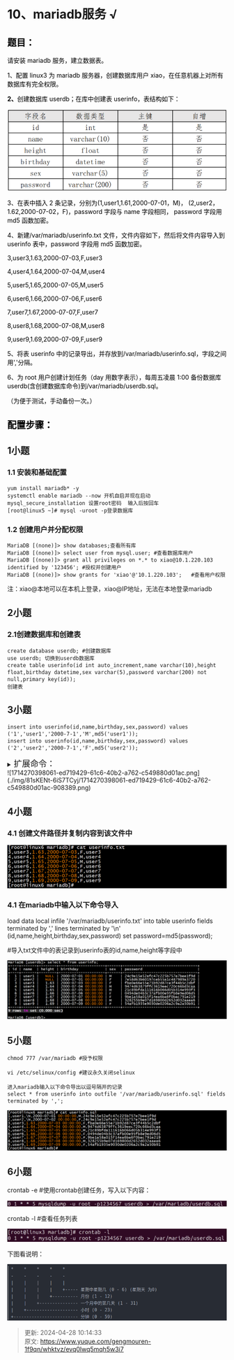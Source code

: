 # 10、mariadb服务 √

## **<font style="color:rgb(0,0,0);">题目：</font>**
<font style="color:rgb(0,0,0);">请安装 mariadb 服务，建立数据表。 </font>

<font style="color:rgb(0,0,0);">1、配置 linux3 为 mariadb 服务器，创建数据库用户 xiao，在任意机器上对所有数据库有完全权限。</font>

**<font style="color:rgb(0,0,0);">2、</font>**<font style="color:rgb(0,0,0);">创建数据库 userdb；在库中创建表 userinfo，表结构如下： </font>

![1694499387348-dacb2483-9083-4228-b0b6-10edb6992ee8.png](./img/81sKENt-6iS7TCyj/1694499387348-dacb2483-9083-4228-b0b6-10edb6992ee8-561987.png)

<font style="color:rgb(0,0,0);">3、在表中插入 2 条记录，分别为(1,user1,1.61,2000-07-01，M)， (2,user2，1.62,2000-07-02，F)，password 字段与 name 字段相同， password 字段用 md5 函数加密。 </font>

<font style="color:rgb(0,0,0);">4、新建/var/mariadb/userinfo.txt 文件，文件内容如下，然后将文件内容导入到 userinfo 表中，password 字段用 md5 函数加密。 </font>

<font style="color:rgb(0,0,0);">3,user3,1.63,2000-07-03,F,user3 </font>

<font style="color:rgb(0,0,0);">4,user4,1.64,2000-07-04,M,user4 </font>

<font style="color:rgb(0,0,0);">5,user5,1.65,2000-07-05,M,user5 </font>

<font style="color:rgb(0,0,0);">6,user6,1.66,2000-07-06,F,user6 </font>

<font style="color:rgb(0,0,0);">7,user7,1.67,2000-07-07,F,user7 </font>

<font style="color:rgb(0,0,0);">8,user8,1.68,2000-07-08,M,user8 </font>

<font style="color:rgb(0,0,0);">9,user9,1.69,2000-07-09,F,user9 </font>

<font style="color:rgb(0,0,0);">5、将表 userinfo 中的记录导出，并存放到/var/mariadb/userinfo.sql，字段之间用','分隔。 </font>

<font style="color:rgb(0,0,0);">6、为 root 用户创建计划任务（day 用数字表示），每周五凌晨 1:00 备</font>**<font style="color:rgb(0,0,0);"></font>**<font style="color:rgb(0,0,0);">份数据库 userdb(含创建数据库命令)到/var/mariadb/userdb.sql。 </font>

<font style="color:rgb(0,0,0);">（为便于测试，手动备份一次。）</font>

## <font style="color:rgb(0,0,0);">配置步骤：</font>
## 1小题
### 1.1 安装和基础配置
```plain
yum install mariadb* -y
systemctl enable mariadb --now 开机自启并现在启动
mysql_secure_installation 设置root密码  输入后按回车
[root@linux5 ~]# mysql -uroot -p登录数据库
```

### 1.2 创建用户并分配权限
```plain
MariaDB [(none)]> show databases;查看所有库
MariaDB [(none)]> select user from mysql.user; #查看数据库用户
MariaDB [(none)]> grant all privileges on *.* to xiao@10.1.220.103 identified by '123456'; #授权并创建用户
MariaDB [(none)]> show grants for 'xiao'@'10.1.220.103';   #查看用户权限
```

注：xiao@本地可以在本机上登录，xiao@IP地址，无法在本地登录mariadb

## 2小题
### 2.1创建数据库和创建表
```plain
create database userdb; #创建数据库
use userdb; 切换到userdb数据库
create table userinfo(id int auto_increment,name varchar(10),height float,birthday datetime,sex varchar(5),password varchar(200) not null,primary key(id));
创建表
```

## 3小题
```plain
insert into userinfo(id,name,birthday,sex,password) values ('1','user1','2000-7-1','M',md5('user1'));
insert into userinfo(id,name,birthday,sex,password) values ('2','user2','2000-7-1','F',md5('user2'));
```

<details class="lake-collapse"><summary id="u699b8244"><span class="ne-text" style="font-size: 19px">扩展命令：</span></summary><p id="u1987ff5e" class="ne-p"><span class="ne-text" style="font-size: 19px">desc userinfo; #查看表结构</span></p><p id="u290b5712" class="ne-p"><span class="ne-text" style="font-size: 19px">select * from userinfo; #查看userinfo表记录</span></p><p id="u6e61bfe8" class="ne-p"><span class="ne-text" style="font-size: 19px"></span></p><p id="u04f5cc8e" class="ne-p"><span class="ne-text" style="font-size: 19px">password字段password加密应写成</span></p><p id="u879ea4fe" class="ne-p"><span class="ne-text" style="font-size: 19px">insert into userinfo(id,name,birthday,sex,password) values ('1','user1','2000-7-1','M',</span><span class="ne-text" style="color: #DF2A3F; font-size: 19px">password</span><span class="ne-text" style="font-size: 19px">('user1'));</span></p></details>
![1714270398061-ed719429-61c6-40b2-a762-c549880d01ac.png](./img/81sKENt-6iS7TCyj/1714270398061-ed719429-61c6-40b2-a762-c549880d01ac-908389.png)

## 4小题
### 4.1 创建文件路径并复制内容到该文件中
![1714270111775-04bd990a-75ef-4d4d-bbbd-88bce76e97e6.png](./img/81sKENt-6iS7TCyj/1714270111775-04bd990a-75ef-4d4d-bbbd-88bce76e97e6-822670.png)

### 4.1 在mariadb中输入以下命令导入
 load data local infile '/var/mariadb/userinfo.txt' into table userinfo fields terminated by ',' lines terminated by '\n' (id,name,height,birthday,sex,password) set password=md5(password);

 #导入txt文件中的表记录到userinfo表的id,name,height等字段中

![1714270367079-e2579df2-7010-4c41-af19-ec71833f25c4.png](./img/81sKENt-6iS7TCyj/1714270367079-e2579df2-7010-4c41-af19-ec71833f25c4-287807.png)

## 5小题
```plain
chmod 777 /var/mariadb #授予权限

vi /etc/selinux/config #建议永久关闭selinux

进入mariadb输入以下命令导出以逗号隔开的记录
select * from userinfo into outfile '/var/mariadb/userinfo.sql' fields terminated by ',';
```

![1714270455893-3634c8a2-dd93-4cf2-9fc3-bb9611f21773.png](./img/81sKENt-6iS7TCyj/1714270455893-3634c8a2-dd93-4cf2-9fc3-bb9611f21773-188695.png)

## 6小题
crontab -e    #使用crontab创建任务，写入以下内容：

![1695966737822-fd37cf95-be5a-4b54-8d91-e19abf9a0b27.png](./img/81sKENt-6iS7TCyj/1695966737822-fd37cf95-be5a-4b54-8d91-e19abf9a0b27-501648.png)

crontab -l  #查看任务列表

![1695966711256-539b712b-eb25-4429-bdab-0d2b9a317393.png](./img/81sKENt-6iS7TCyj/1695966711256-539b712b-eb25-4429-bdab-0d2b9a317393-345167.png)

下图看说明：

![1689685468768-75f09288-83e0-45a7-a293-857adb8ce005.png](./img/81sKENt-6iS7TCyj/1689685468768-75f09288-83e0-45a7-a293-857adb8ce005-255235.png)



> 更新: 2024-04-28 10:14:33  
> 原文: <https://www.yuque.com/gengmouren-1f9qn/whktvz/evq0lwq5mqh5w3i7>